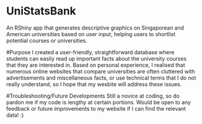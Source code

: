 # UniStatsBank
 An RShiny app that generates descriptive graphics on Singaporean and American universities based on user input, helping users to shortlist potential courses or universities.
 
 #Purpose
I created a user-friendly, straightforward database where students can easily read up important facts about the university courses that they are interested in. Based on personal experience, I realised that numerous online websites that compare universities are often cluttered with advertisements and miscellaneous facts, or use technical terms that I do not really understand, so I hope that my wesbite will address these issues.

#Troubleshooting/Future Developments 
Still a novice at coding, so do pardon me if my code is lengthy at certain portions. Would be open to any feedback or future improvements to my website if I can find the relevant data! :)
